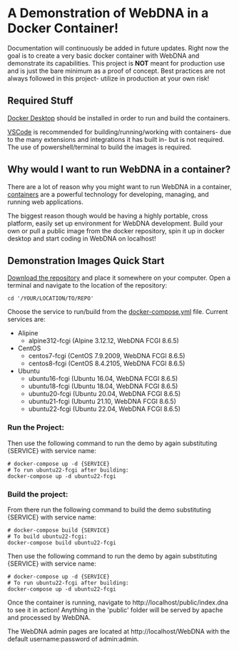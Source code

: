 # A Demonstration of WebDNA in a Docker Container!

Documentation will continuously be added in future updates. Right now the goal is to create a very basic docker container with WebDNA and demonstrate its capabilities. This project is **NOT** meant for production use and is just the bare minimum as a proof of concept. Best practices are not always followed in this project- utilize in production at your own risk!

## Required Stuff

[Docker Desktop](https://www.docker.com/products/docker-desktop/) should be installed in order to run and build the containers. 

[VSCode](https://code.visualstudio.com/) is recommended for building/running/working with containers- due to the many extensions and integrations it has built in- but is not required. The use of powershell/terminal to build the images is required.

## Why would I want to run WebDNA in a container?
There are a lot of reason why you might want to run WebDNA in a container, [containers](https://www.docker.com/resources/what-container/) are a powerful technology for developing, managing, and running web applications.

The biggest reason though would be having a highly portable, cross platform, easily set up environment for WebDNA development. Build your own or pull a public image from the docker repository, spin it up in docker desktop and start coding in WebDNA on localhost!

## Demonstration Images Quick Start

[Download the repository](https://github.com/deepworks-net/docker-webdna-demo/archive/refs/heads/main.zip) and place it somewhere on your computer. Open a terminal and navigate to the location of the repository:
```SHELL
cd '/YOUR/LOCATION/TO/REPO'
```

Choose the service to run/build from the [docker-compose.yml](docker-compose.yml) file. Current services are:

- Alipine
    - alpine312-fcgi (Alpine 3.12.12, WebDNA FCGI 8.6.5)
- CentOS
    - centos7-fcgi (CentOS 7.9.2009, WebDNA FCGI 8.6.5)
    - centos8-fcgi (CentOS 8.4.2105, WebDNA FCGI 8.6.5)
- Ubuntu
    - ubuntu16-fcgi (Ubuntu 16.04, WebDNA FCGI 8.6.5)
    - ubuntu18-fcgi (Ubuntu 18.04, WebDNA FCGI 8.6.5)
    - ubuntu20-fcgi (Ubuntu 20.04, WebDNA FCGI 8.6.5)
    - ubuntu21-fcgi (Ubuntu 21.10, WebDNA FCGI 8.6.5)
    - ubuntu22-fcgi (Ubuntu 22.04, WebDNA FCGI 8.6.5)

### Run the Project:
Then use the following command to run the demo by again substituting {SERVICE} with service name:
```SHELL
# docker-compose up -d {SERVICE}
# To run ubuntu22-fcgi after building:
docker-compose up -d ubuntu22-fcgi
```

### Build the project:
From there run the following command to build the demo substituting {SERVICE} with service name:
```SHELL
# docker-compose build {SERVICE}
# To build ubuntu22-fcgi:
docker-compose build ubuntu22-fcgi
```

Then use the following command to run the demo by again substituting {SERVICE} with service name:
```SHELL
# docker-compose up -d {SERVICE}
# To run ubuntu22-fcgi after building:
docker-compose up -d ubuntu22-fcgi
```
Once the container is running, navigate to http://localhost/public/index.dna to see it in action! Anything in the 'public' folder will be served by apache and processed by WebDNA.

The WebDNA admin pages are located at http://localhost/WebDNA with the default username:password of admin:admin.